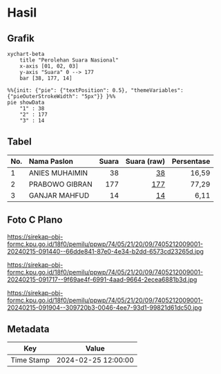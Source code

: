 # Hasil

## Grafik

```mermaid
xychart-beta
    title "Perolehan Suara Nasional"
    x-axis [01, 02, 03]
    y-axis "Suara" 0 --> 177
    bar [38, 177, 14]
```

```mermaid
%%{init: {"pie": {"textPosition": 0.5}, "themeVariables": {"pieOuterStrokeWidth": "5px"}} }%%
pie showData
    "1" : 38
    "2" : 177
    "3" : 14
```

## Tabel

| No. | Nama Paslon    | Suara | Suara (raw) | Persentase |
|:--- |:-------------- | -----:| -----------:| ----------:|
| 1   | ANIES MUHAIMIN | 38    | [38][p-1]   | 16,59      |
| 2   | PRABOWO GIBRAN | 177   | [177][p-2]  | 77,29      |
| 3   | GANJAR MAHFUD  | 14    | [14][p-3]   | 6,11       |


[p-1]: https://github.com/gigit-pemilu/pemilu-2024/blob/main/pilpres/hitung-suara/sub/74-sulawesi-tenggara/sub/05-konawe-selatan/sub/21-basala/sub/2009-teporombua/sub/001-tps/sub/paslon-1.txt
[p-2]: https://github.com/gigit-pemilu/pemilu-2024/blob/main/pilpres/hitung-suara/sub/74-sulawesi-tenggara/sub/05-konawe-selatan/sub/21-basala/sub/2009-teporombua/sub/001-tps/sub/paslon-2.txt
[p-3]: https://github.com/gigit-pemilu/pemilu-2024/blob/main/pilpres/hitung-suara/sub/74-sulawesi-tenggara/sub/05-konawe-selatan/sub/21-basala/sub/2009-teporombua/sub/001-tps/sub/paslon-3.txt

## Foto C Plano

https://sirekap-obj-formc.kpu.go.id/18f0/pemilu/ppwp/74/05/21/20/09/7405212009001-20240215-091440--66dde841-87e0-4e34-b2dd-6573cd23265d.jpg

https://sirekap-obj-formc.kpu.go.id/18f0/pemilu/ppwp/74/05/21/20/09/7405212009001-20240215-091717--9f69ae4f-6991-4aad-9664-2ecea6881b3d.jpg

https://sirekap-obj-formc.kpu.go.id/18f0/pemilu/ppwp/74/05/21/20/09/7405212009001-20240215-091904--309720b3-0046-4ee7-93d1-99821d61dc50.jpg


## Metadata

| Key        | Value               |
| ---------- | ------------------- |
| Time Stamp | 2024-02-25 12:00:00 |



